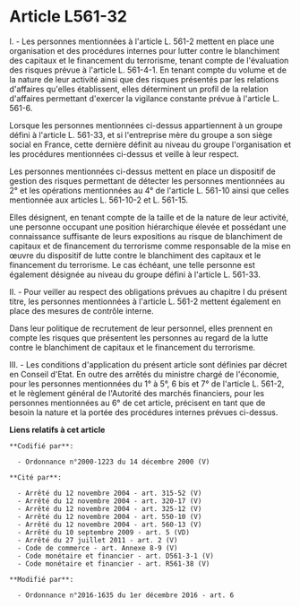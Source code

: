 # Article L561-32

I. - Les personnes mentionnées à l'article L. 561-2 mettent en place une organisation et des procédures internes pour lutter
contre le blanchiment des capitaux et le financement du terrorisme, tenant compte de l'évaluation des risques prévue à
l'article L. 561-4-1. En tenant compte du volume et de la nature de leur activité ainsi que des risques présentés par les
relations d'affaires qu'elles établissent, elles déterminent un profil de la relation d'affaires permettant d'exercer la
vigilance constante prévue à l'article L. 561-6.

Lorsque les personnes mentionnées ci-dessus appartiennent à un groupe défini à l'article L. 561-33, et si l'entreprise mère
du groupe a son siège social en France, cette dernière définit au niveau du groupe l'organisation et les procédures
mentionnées ci-dessus et veille à leur respect.

Les personnes mentionnées ci-dessus mettent en place un dispositif de gestion des risques permettant de détecter les
personnes mentionnées au 2° et les opérations mentionnées au 4° de l'article L. 561-10 ainsi que celles mentionnée aux
articles L. 561-10-2 et L. 561-15.

Elles désignent, en tenant compte de la taille et de la nature de leur activité, une personne occupant une position
hiérarchique élevée et possédant une connaissance suffisante de leurs expositions au risque de blanchiment de capitaux et de
financement du terrorisme comme responsable de la mise en œuvre du dispositif de lutte contre le blanchiment des capitaux et
le financement du terrorisme. Le cas échéant, une telle personne est également désignée au niveau du groupe défini à
l'article L. 561-33.

II. - Pour veiller au respect des obligations prévues au chapitre I du présent titre, les personnes mentionnées à l'article
L. 561-2 mettent également en place des mesures de contrôle interne.

Dans leur politique de recrutement de leur personnel, elles prennent en compte les risques que présentent les personnes au
regard de la lutte contre le blanchiment de capitaux et le financement du terrorisme.

III. - Les conditions d'application du présent article sont définies par décret en Conseil d'Etat. En outre des arrêtés du
ministre chargé de l'économie, pour les personnes mentionnées du 1° à 5°, 6 bis et 7° de l'article L. 561-2, et le règlement
général de l'Autorité des marchés financiers, pour les personnes mentionnées au 6° de cet article, précisent en tant que de
besoin la nature et la portée des procédures internes prévues ci-dessus.

**Liens relatifs à cet article**

	**Codifié par**:

	  - Ordonnance n°2000-1223 du 14 décembre 2000 (V)

	**Cité par**:

	  - Arrêté du 12 novembre 2004 - art. 315-52 (V)
	  - Arrêté du 12 novembre 2004 - art. 320-17 (V)
	  - Arrêté du 12 novembre 2004 - art. 325-12 (V)
	  - Arrêté du 12 novembre 2004 - art. 550-10 (V)
	  - Arrêté du 12 novembre 2004 - art. 560-13 (V)
	  - Arrêté du 10 septembre 2009 - art. 5 (VD)
	  - Arrêté du 27 juillet 2011 - art. 2 (V)
	  - Code de commerce - art. Annexe 8-9 (V)
	  - Code monétaire et financier - art. D561-3-1 (V)
	  - Code monétaire et financier - art. R561-38 (V)

	**Modifié par**:

	  - Ordonnance n°2016-1635 du 1er décembre 2016 - art. 6
